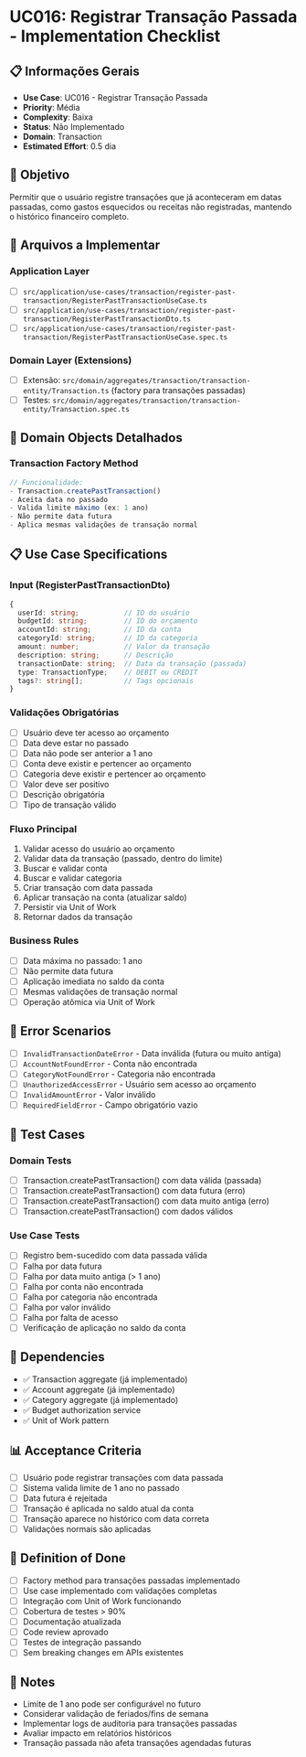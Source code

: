 # UC016: Registrar Transação Passada - Implementation Checklist

## 📋 **Informações Gerais**
- **Use Case**: UC016 - Registrar Transação Passada
- **Priority**: Média
- **Complexity**: Baixa
- **Status**: Não Implementado
- **Domain**: Transaction
- **Estimated Effort**: 0.5 dia

## 🎯 **Objetivo**
Permitir que o usuário registre transações que já aconteceram em datas passadas, como gastos esquecidos ou receitas não registradas, mantendo o histórico financeiro completo.

## 📁 **Arquivos a Implementar**

### **Application Layer**
- [ ] `src/application/use-cases/transaction/register-past-transaction/RegisterPastTransactionUseCase.ts`
- [ ] `src/application/use-cases/transaction/register-past-transaction/RegisterPastTransactionDto.ts`
- [ ] `src/application/use-cases/transaction/register-past-transaction/RegisterPastTransactionUseCase.spec.ts`

### **Domain Layer (Extensions)**
- [ ] Extensão: `src/domain/aggregates/transaction/transaction-entity/Transaction.ts` (factory para transações passadas)
- [ ] Testes: `src/domain/aggregates/transaction/transaction-entity/Transaction.spec.ts`

## 🧱 **Domain Objects Detalhados**

### **Transaction Factory Method**
```typescript
// Funcionalidade:
- Transaction.createPastTransaction()
- Aceita data no passado
- Valida limite máximo (ex: 1 ano)
- Não permite data futura
- Aplica mesmas validações de transação normal
```

## 📋 **Use Case Specifications**

### **Input (RegisterPastTransactionDto)**
```typescript
{
  userId: string;           // ID do usuário
  budgetId: string;         // ID do orçamento
  accountId: string;        // ID da conta
  categoryId: string;       // ID da categoria
  amount: number;           // Valor da transação
  description: string;      // Descrição
  transactionDate: string;  // Data da transação (passada)
  type: TransactionType;    // DEBIT ou CREDIT
  tags?: string[];          // Tags opcionais
}
```

### **Validações Obrigatórias**
- [ ] Usuário deve ter acesso ao orçamento
- [ ] Data deve estar no passado
- [ ] Data não pode ser anterior a 1 ano
- [ ] Conta deve existir e pertencer ao orçamento
- [ ] Categoria deve existir e pertencer ao orçamento
- [ ] Valor deve ser positivo
- [ ] Descrição obrigatória
- [ ] Tipo de transação válido

### **Fluxo Principal**
1. Validar acesso do usuário ao orçamento
2. Validar data da transação (passado, dentro do limite)
3. Buscar e validar conta
4. Buscar e validar categoria
5. Criar transação com data passada
6. Aplicar transação na conta (atualizar saldo)
7. Persistir via Unit of Work
8. Retornar dados da transação

### **Business Rules**
- [ ] Data máxima no passado: 1 ano
- [ ] Não permite data futura
- [ ] Aplicação imediata no saldo da conta
- [ ] Mesmas validações de transação normal
- [ ] Operação atômica via Unit of Work

## 🚫 **Error Scenarios**
- [ ] `InvalidTransactionDateError` - Data inválida (futura ou muito antiga)
- [ ] `AccountNotFoundError` - Conta não encontrada
- [ ] `CategoryNotFoundError` - Categoria não encontrada
- [ ] `UnauthorizedAccessError` - Usuário sem acesso ao orçamento
- [ ] `InvalidAmountError` - Valor inválido
- [ ] `RequiredFieldError` - Campo obrigatório vazio

## 🧪 **Test Cases**

### **Domain Tests**
- [ ] Transaction.createPastTransaction() com data válida (passada)
- [ ] Transaction.createPastTransaction() com data futura (erro)
- [ ] Transaction.createPastTransaction() com data muito antiga (erro)
- [ ] Transaction.createPastTransaction() com dados válidos

### **Use Case Tests**
- [ ] Registro bem-sucedido com data passada válida
- [ ] Falha por data futura
- [ ] Falha por data muito antiga (> 1 ano)
- [ ] Falha por conta não encontrada
- [ ] Falha por categoria não encontrada
- [ ] Falha por valor inválido
- [ ] Falha por falta de acesso
- [ ] Verificação de aplicação no saldo da conta

## 🔗 **Dependencies**
- ✅ Transaction aggregate (já implementado)
- ✅ Account aggregate (já implementado)
- ✅ Category aggregate (já implementado)
- ✅ Budget authorization service
- ✅ Unit of Work pattern

## 📊 **Acceptance Criteria**
- [ ] Usuário pode registrar transações com data passada
- [ ] Sistema valida limite de 1 ano no passado
- [ ] Data futura é rejeitada
- [ ] Transação é aplicada no saldo atual da conta
- [ ] Transação aparece no histórico com data correta
- [ ] Validações normais são aplicadas

## 🚀 **Definition of Done**
- [ ] Factory method para transações passadas implementado
- [ ] Use case implementado com validações completas
- [ ] Integração com Unit of Work funcionando
- [ ] Cobertura de testes > 90%
- [ ] Documentação atualizada
- [ ] Code review aprovado
- [ ] Testes de integração passando
- [ ] Sem breaking changes em APIs existentes

## 📝 **Notes**
- Limite de 1 ano pode ser configurável no futuro
- Considerar validação de feriados/fins de semana
- Implementar logs de auditoria para transações passadas
- Avaliar impacto em relatórios históricos
- Transação passada não afeta transações agendadas futuras

